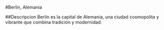 #Berlin, Alemania

##Descripcion
Berlín es la capital de Alemania, una ciudad cosmopolita y vibrante que combina tradición y modernidad.
